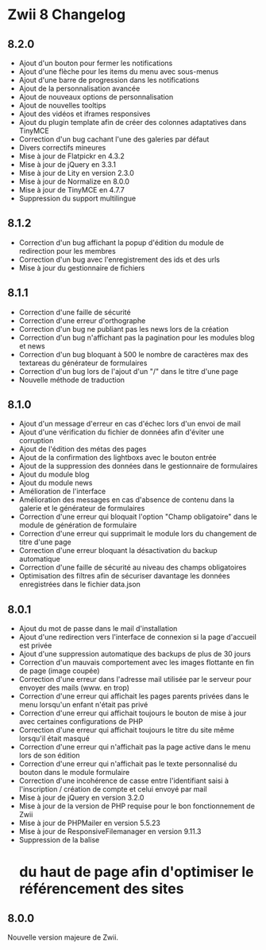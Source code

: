 Zwii 8 Changelog
================

## 8.2.0
* Ajout d'un bouton pour fermer les notifications
* Ajout d'une flèche pour les items du menu avec sous-menus
* Ajout d'une barre de progression dans les notifications
* Ajout de la personnalisation avancée
* Ajout de nouveaux options de personnalisation
* Ajout de nouvelles tooltips
* Ajout des vidéos et iframes responsives
* Ajout du plugin template afin de créer des colonnes adaptatives dans TinyMCE
* Correction d'un bug cachant l'une des galeries par défaut
* Divers correctifs mineures
* Mise à jour de Flatpickr en 4.3.2
* Mise à jour de jQuery en 3.3.1
* Mise à jour de Lity en version 2.3.0
* Mise à jour de Normalize en 8.0.0
* Mise à jour de TinyMCE en 4.7.7
* Suppression du support multilingue

## 8.1.2
* Correction d'un bug affichant la popup d'édition du module de redirection pour les membres
* Correction d'un bug avec l'enregistrement des ids et des urls
* Mise à jour du gestionnaire de fichiers

## 8.1.1
* Correction d'une faille de sécurité
* Correction d'une erreur d'orthographe
* Correction d'un bug ne publiant pas les news lors de la création
* Correction d'un bug n'affichant pas la pagination pour les modules blog et news
* Correction d'un bug bloquant à 500 le nombre de caractères max des textareas du générateur de formulaires
* Correction d'un bug lors de l'ajout d'un "/" dans le titre d'une page
* Nouvelle méthode de traduction

## 8.1.0
* Ajout d'un message d'erreur en cas d'échec lors d'un envoi de mail
* Ajout d'une vérification du fichier de données afin d'éviter une corruption
* Ajout de l'édition des métas des pages
* Ajout de la confirmation des lightboxs avec le bouton entrée
* Ajout de la suppression des données dans le gestionnaire de formulaires
* Ajout du module blog
* Ajout du module news
* Amélioration de l'interface
* Amélioration des messages en cas d'absence de contenu dans la galerie et le générateur de formulaires
* Correction d'une erreur qui bloquait l'option "Champ obligatoire" dans le module de génération de formulaire
* Correction d'une erreur qui supprimait le module lors du changement de titre d'une page
* Correction d'une erreur bloquant la désactivation du backup automatique
* Correction d'une faille de sécurité au niveau des champs obligatoires
* Optimisation des filtres afin de sécuriser davantage les données enregistrées dans le fichier data.json

## 8.0.1
* Ajout du mot de passe dans le mail d'installation
* Ajout d'une redirection vers l'interface de connexion si la page d'accueil est privée
* Ajout d'une suppression automatique des backups de plus de 30 jours
* Correction d'un mauvais comportement avec les images flottante en fin de page (image coupée)
* Correction d'une erreur dans l'adresse mail utilisée par le serveur pour envoyer des mails (www. en trop)
* Correction d'une erreur qui affichait les pages parents privées dans le menu lorsqu'un enfant n'était pas privé
* Correction d'une erreur qui affichait toujours le bouton de mise à jour avec certaines configurations de PHP
* Correction d'une erreur qui affichait toujours le titre du site même lorsqu'il était masqué
* Correction d'une erreur qui n'affichait pas la page active dans le menu lors de son édition
* Correction d'une erreur qui n'affichait pas le texte personnalisé du bouton dans le module formulaire
* Correction d'une incohérence de casse entre l'identifiant saisi à l'inscription / création de compte et celui envoyé par mail
* Mise à jour de jQuery en version 3.2.0
* Mise à jour de la version de PHP requise pour le bon fonctionnement de Zwii
* Mise à jour de PHPMailer en version 5.5.23
* Mise à jour de ResponsiveFilemanager en version 9.11.3
* Suppression de la balise <h1> du haut de page afin d'optimiser le référencement des sites

## 8.0.0
Nouvelle version majeure de Zwii.